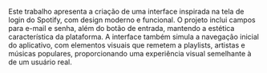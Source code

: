 Este trabalho apresenta a criação de uma interface inspirada na tela de login do Spotify, com design moderno e funcional. O projeto inclui campos para e-mail e senha, além do botão de entrada, mantendo a estética característica da plataforma. 
A interface também simula a navegação inicial do aplicativo, com elementos visuais que remetem a playlists, artistas e músicas populares, proporcionando uma experiência visual semelhante à de um usuário real.
